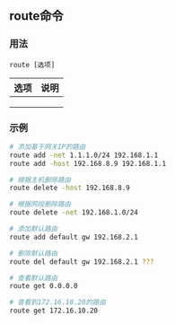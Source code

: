 ## route命令


### 用法
```
route [选项]
```

| 选项 | 说明 |
| --- | --- |
|  |  |
|  |  |
|  |  |

### 示例
```sh
# 添加基于网关IP的路由
route add -net 1.1.1.0/24 192.168.1.1
route add -host 192.168.8.9 192.168.1.1

# 根据主机删除路由
route delete -host 192.168.8.9

# 根据网段删除路由
route delete -net 192.168.1.0/24

# 添加默认路由
route add default gw 192.168.2.1

# 删除默认路由
route del default gw 192.168.2.1 ???

# 查看默认路由
route get 0.0.0.0

# 查看到172.16.10.20的路由
route get 172.16.10.20

```
